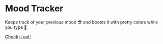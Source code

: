 # Mood Tracker
Keeps track of your previous mood 😎 and boosts it with pretty colors while you type 🎉

[Check it out!](https://nel-co.github.io/Mood-Tracker/)
